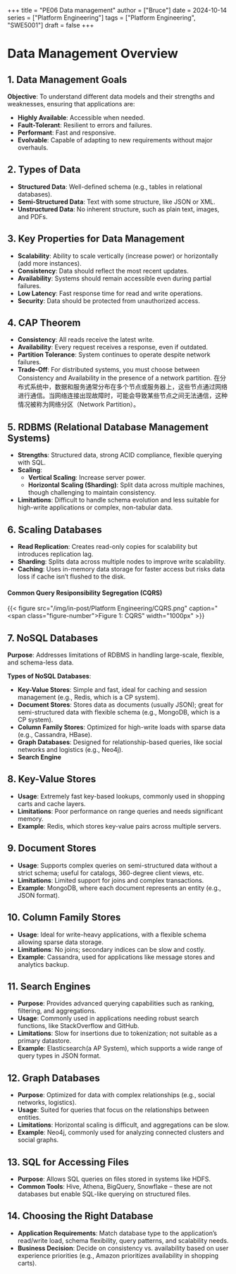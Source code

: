 +++
title = "PE06 Data management"
author = ["Bruce"]
date = 2024-10-14
series = ["Platform Engineering"]
tags = ["Platform Engineering", "SWE5001"]
draft = false
+++

# Data Management Overview

## 1. Data Management Goals
**Objective**: To understand different data models and their strengths and weaknesses, ensuring that applications are:
- **Highly Available**: Accessible when needed.
- **Fault-Tolerant**: Resilient to errors and failures.
- **Performant**: Fast and responsive.
- **Evolvable**: Capable of adapting to new requirements without major overhauls.

## 2. Types of Data
- **Structured Data**: Well-defined schema (e.g., tables in relational databases).
- **Semi-Structured Data**: Text with some structure, like JSON or XML.
- **Unstructured Data**: No inherent structure, such as plain text, images, and PDFs.

## 3. Key Properties for Data Management
- **Scalability**: Ability to scale vertically (increase power) or horizontally (add more instances).
- **Consistency**: Data should reflect the most recent updates.
- **Availability**: Systems should remain accessible even during partial failures.
- **Low Latency**: Fast response time for read and write operations.
- **Security**: Data should be protected from unauthorized access.

## 4. CAP Theorem
- **Consistency**: All reads receive the latest write.
- **Availability**: Every request receives a response, even if outdated.
- **Partition Tolerance**: System continues to operate despite network failures.
- **Trade-Off**: For distributed systems, you must choose between Consistency and Availability in the presence of a network partition. 在分布式系统中，数据和服务通常分布在多个节点或服务器上，这些节点通过网络进行通信。当网络连接出现故障时，可能会导致某些节点之间无法通信，这种情况被称为网络分区（Network Partition）。

## 5. RDBMS (Relational Database Management Systems)
- **Strengths**: Structured data, strong ACID compliance, flexible querying with SQL.
- **Scaling**:
  - **Vertical Scaling**: Increase server power.
  - **Horizontal Scaling (Sharding)**: Split data across multiple machines, though challenging to maintain consistency.
- **Limitations**: Difficult to handle schema evolution and less suitable for high-write applications or complex, non-tabular data.

## 6. Scaling Databases
- **Read Replication**: Creates read-only copies for scalability but introduces replication lag.
- **Sharding**: Splits data across multiple nodes to improve write scalability.
- **Caching**: Uses in-memory data storage for faster access but risks data loss if cache isn’t flushed to the disk.

#### Common Query Resiponsibility Segregation (CQRS)
{{< figure src="/img/in-post/Platform Engineering/CQRS.png" caption="<span class=\"figure-number\">Figure 1: </span>CQRS" width="1000px" >}}
## 7. NoSQL Databases
**Purpose**: Addresses limitations of RDBMS in handling large-scale, flexible, and schema-less data.

**Types of NoSQL Databases**:
- **Key-Value Stores**: Simple and fast, ideal for caching and session management (e.g., Redis, which is a CP system).
- **Document Stores**: Stores data as documents (usually JSON); great for semi-structured data with flexible schema (e.g., MongoDB, which is a CP system).
- **Column Family Stores**: Optimized for high-write loads with sparse data (e.g., Cassandra, HBase).
- **Graph Databases**: Designed for relationship-based queries, like social networks and logistics (e.g., Neo4j).
- **Search Engine**

## 8. Key-Value Stores
- **Usage**: Extremely fast key-based lookups, commonly used in shopping carts and cache layers.
- **Limitations**: Poor performance on range queries and needs significant memory.
- **Example**: Redis, which stores key-value pairs across multiple servers.

## 9. Document Stores
- **Usage**: Supports complex queries on semi-structured data without a strict schema; useful for catalogs, 360-degree client views, etc.
- **Limitations**: Limited support for joins and complex transactions.
- **Example**: MongoDB, where each document represents an entity (e.g., JSON format).

## 10. Column Family Stores
- **Usage**: Ideal for write-heavy applications, with a flexible schema allowing sparse data storage.
- **Limitations**: No joins; secondary indices can be slow and costly.
- **Example**: Cassandra, used for applications like message stores and analytics backup.

## 11. Search Engines
- **Purpose**: Provides advanced querying capabilities such as ranking, filtering, and aggregations.
- **Usage**: Commonly used in applications needing robust search functions, like StackOverflow and GitHub.
- **Limitations**: Slow for insertions due to tokenization; not suitable as a primary datastore.
- **Example**: Elasticsearch(a AP System), which supports a wide range of query types in JSON format.

## 12. Graph Databases
- **Purpose**: Optimized for data with complex relationships (e.g., social networks, logistics).
- **Usage**: Suited for queries that focus on the relationships between entities.
- **Limitations**: Horizontal scaling is difficult, and aggregations can be slow.
- **Example**: Neo4j, commonly used for analyzing connected clusters and social graphs.

## 13. SQL for Accessing Files
- **Purpose**: Allows SQL queries on files stored in systems like HDFS.
- **Common Tools**: Hive, Athena, BigQuery, Snowflake – these are not databases but enable SQL-like querying on structured files.

## 14. Choosing the Right Database
- **Application Requirements**: Match database type to the application’s read/write load, schema flexibility, query patterns, and scalability needs.
- **Business Decision**: Decide on consistency vs. availability based on user experience priorities (e.g., Amazon prioritizes availability in shopping carts).
